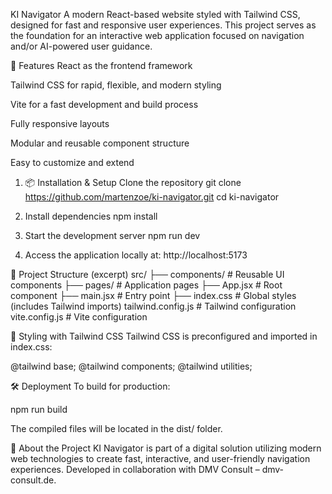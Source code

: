 KI Navigator
A modern React-based website styled with Tailwind CSS, designed for fast and responsive user experiences. This project serves as the foundation for an interactive web application focused on navigation and/or AI-powered user guidance.

🚀 Features
React as the frontend framework

Tailwind CSS for rapid, flexible, and modern styling

Vite for a fast development and build process

Fully responsive layouts

Modular and reusable component structure

Easy to customize and extend

1. 📦 Installation & Setup
Clone the repository
git clone https://github.com/martenzoe/ki-navigator.git
cd ki-navigator

2. Install dependencies
npm install

3. Start the development server
npm run dev

4. Access the application locally at:
http://localhost:5173


📂 Project Structure (excerpt)
src/
├── components/      # Reusable UI components
├── pages/           # Application pages
├── App.jsx          # Root component
├── main.jsx         # Entry point
├── index.css        # Global styles (includes Tailwind imports)
tailwind.config.js   # Tailwind configuration
vite.config.js       # Vite configuration

🎨 Styling with Tailwind CSS
Tailwind CSS is preconfigured and imported in index.css:

@tailwind base;
@tailwind components;
@tailwind utilities;

🛠 Deployment
To build for production:

npm run build

The compiled files will be located in the dist/ folder.

👥 About the Project
KI Navigator is part of a digital solution utilizing modern web technologies to create fast, interactive, and user-friendly navigation experiences.
Developed in collaboration with DMV Consult – dmv-consult.de.